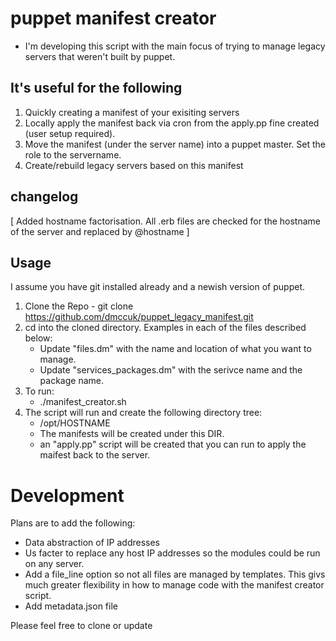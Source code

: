 puppet manifest creator
=======================

* I'm developing this script with the main focus of trying to manage legacy servers that weren't built by puppet.

It's useful for the following
-----------------------------

 1. Quickly creating a manifest of your exisiting servers
 2. Locally apply the manifest back via cron from the apply.pp fine created (user setup required).
 3. Move the manifest (under the server name) into a puppet master. Set the role to the servername.
 4. Create/rebuild legacy servers based on this manifest

changelog
---------
[ Added hostname factorisation. All .erb files are checked for the hostname of the server and replaced by @hostname ]

Usage
-----

I assume you have git installed already and a newish version of puppet.

 1. Clone the Repo - git clone https://github.com/dmccuk/puppet_legacy_manifest.git
 2. cd into the cloned directory. Examples in each of the files described below:
      * Update "files.dm" with the name and location of what you want to manage.
      * Update "services_packages.dm" with the serivce name and the package name.
 3. To run:
      * ./manifest_creator.sh 
 4. The script will run and create the following directory tree:
      * /opt/HOSTNAME
      * The manifests will be created under this DIR.
      * an "apply.pp" script will be created that you can run to apply the maifest back to the server.

Development
===========

Plans are to add the following:

 * Data abstraction of IP addresses
  * Us facter to replace any host IP addresses so the modules could be run on any server.
  * Add a file_line option so not all files are managed by templates. This givs much greater flexibility in how to manage code with the manifest creator script.
  * Add metadata.json file

Please feel free to clone or update 
